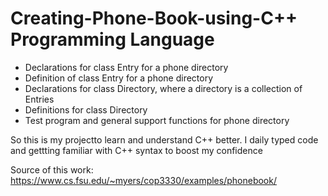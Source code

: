 # Creating-Phone-Book-using-C++ Programming Language
* Declarations for class Entry for a phone directory
* Definition of class Entry for a phone directory
* Declarations for class Directory, where a directory is a collection of Entries
* Definitions for class Directory
* Test program and general support functions for phone directory

So this is my projectto learn and understand C++ better. 
I daily typed code and gettting familiar with C++ syntax to boost my confidence 

Source of this work: https://www.cs.fsu.edu/~myers/cop3330/examples/phonebook/
